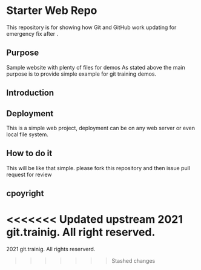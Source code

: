 # Starter Web Repo

This repository is for showing how Git and GitHub work
updating for emergency fix after .
## Purpose

Sample website with plenty of files for demos
As stated above the main purpose is to provide simple example for git training demos.

## Introduction

## Deployment 

This is a simple web project, deployment can be on any web server or even local file system. 

## How to do it
This will be like that simple.
please fork this repository and then issue pull request for review

## cpoyright
<<<<<<< Updated upstream
2021 git.trainig. All right reserved.
=======
2021 git.trainig. All rights reserverd.
>>>>>>> Stashed changes
